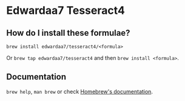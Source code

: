 # Edwardaa7 Tesseract4

## How do I install these formulae?

`brew install edwardaa7/tesseract4/<formula>`

Or `brew tap edwardaa7/tesseract4` and then `brew install <formula>`.

## Documentation

`brew help`, `man brew` or check [Homebrew's documentation](https://docs.brew.sh).
